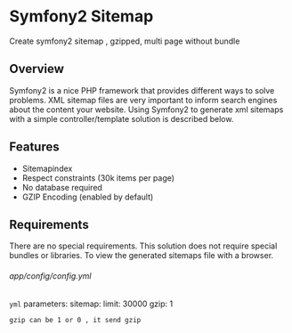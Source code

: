 # Symfony2 Sitemap

Create symfony2 sitemap , gzipped, multi page  without bundle

## Overview

Symfony2 is a nice PHP framework that provides different ways to solve problems. XML sitemap files are very important to inform search engines about the content your website. Using Symfony2 to generate xml sitemaps with a simple controller/template solution is described below.

## Features

 * Sitemapindex
 * Respect constraints (30k items per page)
 * No database required
 * GZIP Encoding (enabled by default)


## Requirements

There are no special requirements. This solution does not require special bundles or libraries. To view the generated sitemaps file with a browser.

###### app/config/config.yml

```yml```
parameters:
    sitemap:
        limit: 30000
        gzip: 1
``` 
gzip can be 1 or 0 , it send gzip 
